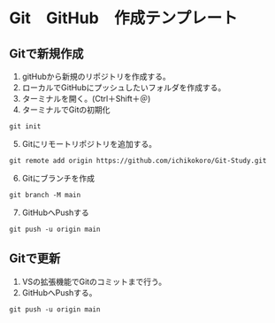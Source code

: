 # Git　GitHub　作成テンプレート
## Gitで新規作成
1. gitHubから新規のリポジトリを作成する。
2. ローカルでGitHubにプッシュしたいフォルダを作成する。
3. ターミナルを開く。(Ctrl＋Shift＋＠)
4. ターミナルでGitの初期化  
```
git init 
```
5. Gitにリモートリポジトリを追加する。
```
git remote add origin https://github.com/ichikokoro/Git-Study.git
```
6. Gitにブランチを作成
```
git branch -M main
```
7. GitHubへPushする
```
git push -u origin main
```

## Gitで更新
1. VSの拡張機能でGitのコミットまで行う。
2. GitHubへPushする。
```
git push -u origin main
```